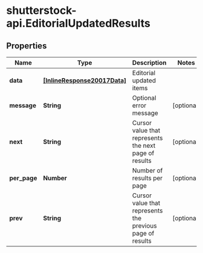 # shutterstock-api.EditorialUpdatedResults

## Properties
Name | Type | Description | Notes
------------ | ------------- | ------------- | -------------
**data** | [**[InlineResponse20017Data]**](InlineResponse20017Data.md) | Editorial updated items | 
**message** | **String** | Optional error message | [optional] 
**next** | **String** | Cursor value that represents the next page of results | [optional] 
**per_page** | **Number** | Number of results per page | [optional] 
**prev** | **String** | Cursor value that represents the previous page of results | [optional] 


